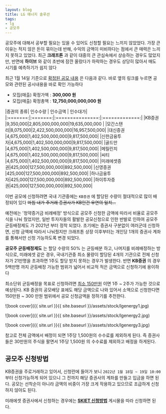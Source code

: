 ```yaml
---
layout: blog
title: LG 에너지 솔루션
tags:
- lg
- 공모주
---
```


공모주에 대해서 공부할 필요는 있을 수 있어도 신청할 필요는 느끼지 않았었다. 가장 큰 이유는 적지 않은 돈이 묶이는데 반해, 수익의 금액이 미비하다는 점에서 큰 매력은 느끼지 못하고 있었다. 최근 **크래프톤** 과 같이 대중의 큰 관심속에서 상승하는 경우도 많았지만, 반면에 **하이브** 와 같이 초반에 잠깐 올랐다가 하락하는 경우도 상당히 많아서 매도 시기를 예측하기가 쉽지 않다

최근 1월 14일 기준으로 <span style="color:var(--accent);"> [확정된 공모 내용](https://dart.fss.or.kr/dsaf001/main.do?rcpNo=20220114000408) </span> 은 다음과 같다. 바로 옆의 링크를 누르면 공모와 관련된 공시내용을 바로 확인 가능하다 

- 모집(매출) 확정가액 : **300,000 원**
- 모집(매출) 확정총액 : **12,750,000,000,000 원**

|증권의 종류| 인수수량 | 인수금액           |	인수대가|
|:=======:|:=======:|:===============:|:=============:|
|KB증권    |9,350,000|2,805,000,000,000|19,635,000,000 |
|모간스탠리|8,075,000|2,422,500,000,000|16,957,500,000|
|대신증권	|4,675,000|1,402,500,000,000|9,817,500,000|
|신한금융투자|4,675,000|1,402,500,000,000|9,817,500,000|
|골드만	    |4,675,000|1,402,500,000,000|9,817,500,000|
|메릴린치 	|4,675,000|1,402,500,000,000|9,817,500,000|
|씨티      |4,675,000|1,402,500,000,000|9,817,500,000|
|미래에셋증권|425,000|127,500,000,000|892,500,000|
|신영증권	|425,000|127,500,000,000|892,500,000|
|하나금융투자|425,000|127,500,000,000|892,500,000|
|하이투자증권|425,000|127,500,000,000|892,500,000|	

이번 공모에 신청하려면 국내 기관중에는 `KB증권` 에 할당된 수량이 절대적으로 많이 배정되어 있다 <strike>마침 내가 주거래 증권사가 KB인건 우연의 일치...</strike>

예전에는 <span style="color:var(--accent);">'청약증거금 비례배정'</span> 방식으로 공모주 신청한 금액에 따라서 비율로 공모주식을 나눠 줬었지만, 일반 투자자들의 활발한 공모신청으로 인한 반발로 인하여 <span style="color:var(--strong);">공모주 균등배정제도</span> 가 2021년 부터 정착 되었다. 초기에는 증권사 구분없이 여러군데 신청하면, 신청 금액에 따라서 나눠줬지만 크래프톤 상장 이후부터는 개인당 1개의 증권사 계좌를 통해서만 신청 가능하도록 변경 되었다.

**공모주 균등배정제도** 는 할당 수량의 50% 는 균등배분 하고, 나머지를 비례배정하는 방식으로, 미래에셋 같은 경우, 국내기관중 최소 물량이 할당된 4개의 기관으로 전체 신청자가 21만명을 초과하면 1주도 할당 받지 못하는 경우가 발생한다. 반면 **KB증권** 의 경우 5백만명 까지 균등배정 가능한 범위가 넓어서 비교적 적은 금액으로 신청하기에 용이하다

최소단위 균등배정을 목표로 신청하려면 <span style="color:var(--strong);"> [최소 150만원](https://www.chosun.com/economy/money/2022/01/13/RMCZWU3SHRD63NDUZTKYLRXUOQ/) </span> 이면 1주 ~ 2주가 가능한 것으로 예상된다. KB 증권의 공모배당 표에도 해당 금액으로 나와 있어서 소액으로 신청한다면 150만원 ~ 300 만원 범위에서 공모 신청금액을 정하기를 추천한다.

![book cover]({{ site.url }}{{ site.baseurl }}/assets/stock/lgenergy1.jpg)

![book cover]({{ site.url }}{{ site.baseurl }}/assets/stock/lgenergy2.jpg)

![book cover]({{ site.url }}{{ site.baseurl }}/assets/stock/lgenergy3.jpg)

참고로 전체 금액에서 배정이 되면 1주당 1,500원의 수수료를 제외하게 된다. 즉 증권사들은 30만원의 주식을 팔면서 1주당 1,500원 의 수수료를 제외하고 배정을 하게된다.

## 공모주 신청방법

KB증권을 주로거래하고 있어서, 신청란에 들어가 보니 `2022년 1월 18일 ~ 19일 10:00` 부터 신청가능하게 되어 있으니 그 전까지 해당 증권사의 계좌를 만들고 입금을 하면 된다. 공모는 선착순이 아니라 금액의 비중이 가장 크게 작용하고 있으므로 조급하게 신청하지 않아도 된다.

미래에셋 증권사에서 신청하는 경우에는 **[SKIET 신청방법](https://j-windy.tistory.com/779)** 게시물을 따라 신청하면 된다.
